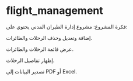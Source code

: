 # flight_management

فكرة المشروع:
مشروع إدارة الطيران المدني يحتوي على:

إضافة وتعديل وحذف الرحلات والطائرات.

عرض قائمة الرحلات والطائرات.

إظهار تفاصيل الرحلات.

تصدير البيانات إلى PDF أو Excel.

